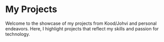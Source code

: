 # My Projects

Welcome to the showcase of my projects from Kood/Johvi and personal endeavors. Here, I highlight projects that reflect my skills and passion for technology.

